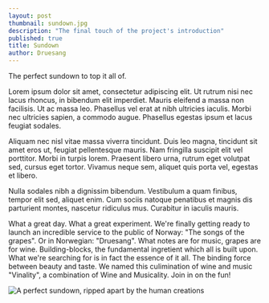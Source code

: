 ```yaml
---
layout: post
thumbnail: sundown.jpg
description: "The final touch of the project's introduction"
published: true
title: Sundown
author: Druesang
---
```



The perfect sundown to top it all of.

Lorem ipsum dolor sit amet, consectetur adipiscing elit. Ut rutrum nisi nec lacus rhoncus, in bibendum elit imperdiet. Mauris eleifend a massa non facilisis. Ut ac massa leo. Phasellus vel erat at nibh ultricies iaculis. Morbi nec ultricies sapien, a commodo augue. Phasellus egestas ipsum et lacus feugiat sodales. 

Aliquam nec nisl vitae massa viverra tincidunt. Duis leo magna, tincidunt sit amet eros ut, feugiat pellentesque mauris. Nam fringilla suscipit elit vel porttitor. Morbi in turpis lorem. Praesent libero urna, rutrum eget volutpat sed, cursus eget tortor. Vivamus neque sem, aliquet quis porta vel, egestas et libero. 

<!--more-->

Nulla sodales nibh a dignissim bibendum. Vestibulum a quam finibus, tempor elit sed, aliquet enim. Cum sociis natoque penatibus et magnis dis parturient montes, nascetur ridiculus mus. Curabitur in iaculis mauris.

What a great day. What a great experiment. We're finally getting ready to launch an incredible service to the public of Norway: "The songs of the grapes". Or in Norwegian: "Druesang". What notes are for music, grapes are for wine. Building-blocks, the fundamental ingretient which all is built upon. What we're searching for is in fact the essence of it all. The binding force between beauty and taste. We named this culimination of wine and music "Vinality", a combination of Wine and Musicality. Join in on the fun!

![A perfect sundown, ripped apart by the human creations]({{site.baseurl}}/assets/img/sundown.jpg)
